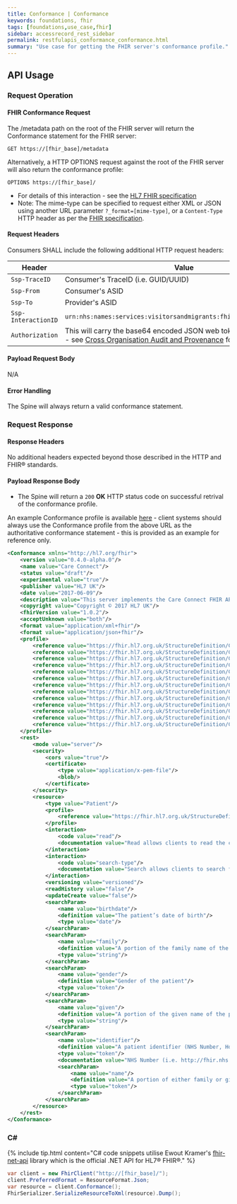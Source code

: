 ```yaml
---
title: Conformance | Conformance
keywords: foundations, fhir
tags: [foundations,use_case,fhir]
sidebar: accessrecord_rest_sidebar
permalink: restfulapis_conformance_conformance.html
summary: "Use case for getting the FHIR server's conformance profile."
---
```


## API Usage ##

### Request Operation ###

#### FHIR Conformance Request ####

The /metadata path on the root of the FHIR server will return the Conformance statement for the FHIR server:

```http
GET https://[fhir_base]/metadata
```

Alternatively, a HTTP OPTIONS request against the root of the FHIR server will also return the conformance profile:

```http
OPTIONS https://[fhir_base]/
```

- For details of this interaction - see the [HL7 FHIR specification](https://www.hl7.org/fhir/http.html#conformance)
- Note: The mime-type can be specified to request either XML or JSON using another URL parameter `?_format=[mime-type]`, or a `Content-Type` HTTP header as per the [FHIR specification](https://www.hl7.org/fhir/http.html#mime-type).


#### Request Headers ####

Consumers SHALL include the following additional HTTP request headers:

| Header               | Value |
|----------------------|-------|
| `Ssp-TraceID`        | Consumer's TraceID (i.e. GUID/UUID) |
| `Ssp-From`           | Consumer's ASID |
| `Ssp-To`             | Provider's ASID |
| `Ssp-InteractionID`  | `urn:nhs:names:services:visitorsandmigrants:fhir:rest:read:metadata`|
| `Authorization`      | This will carry the base64 encoded JSON web token required for audit - see [Cross Organisation Audit and Provenance](integration_cross_organisation_audit_and_provenance.html) for details. |

#### Payload Request Body ####

N/A

#### Error Handling ####

The Spine will always return a valid conformance statement.

### Request Response ###

#### Response Headers ####

No additional headers expected beyond those described in the HTTP and FHIR&reg; standards.

#### Payload Response Body ####

- The Spine will return a `200` **OK** HTTP status code on successful retrival of the conformance profile.

An example Conformance profile is available [here](Conformance/Spine-VM-ConformanceStatement-1.xml) - client systems should always use the Conformance profile from the above URL as the authoritative conformance statement - this is provided as an example for reference only.

```xml
<Conformance xmlns="http://hl7.org/fhir">
	<version value="0.4.0-alpha.0"/>
	<name value="Care Connect"/>
	<status value="draft"/>
	<experimental value="true"/>
	<publisher value="HL7 UK"/>
	<date value="2017-06-09"/>
	<description value="This server implements the Care Connect FHIR APIs"/>
	<copyright value="Copyright © 2017 HL7 UK"/>
	<fhirVersion value="1.0.2"/>
	<acceptUnknown value="both"/>
	<format value="application/xml+fhir"/>
	<format value="application/json+fhir"/>
	<profile>
		<reference value="https://fhir.hl7.org.uk/StructureDefinition/CareConnect-AllergyIntolerance-1"/>
		<reference value="https://fhir.hl7.org.uk/StructureDefinition/CareConnect-Condition-1"/>
		<reference value="https://fhir.hl7.org.uk/StructureDefinition/CareConnect-Encounter-1"/>
		<reference value="https://fhir.hl7.org.uk/StructureDefinition/CareConnect-Immunization-1"/>
		<reference value="https://fhir.hl7.org.uk/StructureDefinition/CareConnect-Location-1"/>
		<reference value="https://fhir.hl7.org.uk/StructureDefinition/CareConnect-Medication-1"/>
		<reference value="https://fhir.hl7.org.uk/StructureDefinition/CareConnect-MedicationOrder-1"/>
		<reference value="https://fhir.hl7.org.uk/StructureDefinition/CareConnect-MedicationStatement-1"/>
		<reference value="https://fhir.hl7.org.uk/StructureDefinition/CareConnect-Observation-1"/>
		<reference value="https://fhir.hl7.org.uk/StructureDefinition/CareConnect-Organization-1"/>
		<reference value="https://fhir.hl7.org.uk/StructureDefinition/CareConnect-Patient-1"/>
		<reference value="https://fhir.hl7.org.uk/StructureDefinition/CareConnect-Practitioner-1"/>
		<reference value="https://fhir.hl7.org.uk/StructureDefinition/CareConnect-Procedure-1"/>
	</profile>
	<rest>
		<mode value="server"/>
		<security>
			<cors value="true"/>
			<certificate>
				<type value="application/x-pem-file"/>
				<blob/>
			</certificate>
		</security>
		<resource>
			<type value="Patient"/>
			<profile>
				<reference value="https://fhir.hl7.org.uk/StructureDefinition/CareConnect-Patient-1"/>
			</profile>
			<interaction>
				<code value="read"/>
				<documentation value="Read allows clients to read the current state of the Patient resource"/>
			</interaction>
			<interaction>
				<code value="search-type"/>
				<documentation value="Search allows clients to search for the Patient resource using the specified criteria"/>
			</interaction>
			<versioning value="versioned"/>
			<readHistory value="false"/>
			<updateCreate value="false"/>
			<searchParam>
				<name value="birthdate"/>
				<definition value="The patient’s date of birth"/>
				<type value="date"/>
			</searchParam>
			<searchParam>
				<name value="family"/>
				<definition value="A portion of the family name of the patientt"/>
				<type value="string"/>
			</searchParam>
			<searchParam>
				<name value="gender"/>
				<definition value="Gender of the patient"/>
				<type value="token"/>
			</searchParam>
			<searchParam>
				<name value="given"/>
				<definition value="A portion of the given name of the patient"/>
				<type value="string"/>
			</searchParam>
			<searchParam>
				<name value="identifier"/>
				<definition value="A patient identifier (NHS Number, Hospital Number, etc)"/>
				<type value="token"/>
				<documentation value="NHS Number (i.e. http://fhir.nhs.uk/Id/nhs-number|1234567890)"/>
				<searchParam>
					<name value="name"/>
					<definition value="A portion of either family or given name of the patient"/>
					<type value="token"/>
				</searchParam>
			</searchParam>
		</resource>
	</rest>
</Conformance>
```

### C# ###

{% include tip.html content="C# code snippets utilise Ewout Kramer's [fhir-net-api](https://github.com/ewoutkramer/fhir-net-api) library which is the official .NET API for HL7&reg; FHIR&reg;." %}

```csharp
var client = new FhirClient("http://[fhir_base]/");
client.PreferredFormat = ResourceFormat.Json;
var resource = client.Conformance();
FhirSerializer.SerializeResourceToXml(resource).Dump();
```
